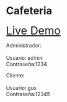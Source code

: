 # Cafeteria


<a href="https://cafeteriaejercicio.000webhostapp.com/index.php" style="font-size: 30px">Live Demo</a>

Administrador: </br></br>
Usuario: admin </br> Contraseña:1234

Cliente: </br></br>
Usuario: gus </br> Contraseña:12345

